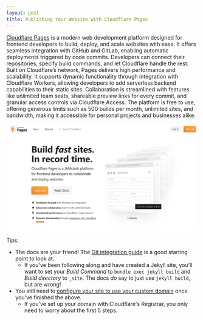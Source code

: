 ```yaml
---
layout: post
title: Publishing Your Website with Cloudflare Pages
---
```


[Cloudflare Pages](https://pages.cloudflare.com/Links) is a modern web development platform designed for 
frontend developers to build, deploy, and scale websites with ease. 
It offers seamless integration with GitHub and GitLab, enabling automatic deployments triggered by code commits. 
Developers can connect their repositories, specify build commands, and let Cloudflare handle the rest. 
Built on Cloudflare’s network, Pages delivers high performance and scalability. 
It supports dynamic functionality through integration with Cloudflare Workers, allowing developers to add serverless backend capabilities to their static sites.
Collaboration is streamlined with features like unlimited team seats, shareable preview links for every commit, 
and granular access controls via Cloudflare Access. 
The platform is free to use, offering generous limits such as 500 builds per month, 
unlimited sites, and bandwidth, making it accessible for personal projects and businesses alike.

[![img_1.png](img_1.png)](https://pages.cloudflare.com/)

Tips:
- The docs are your friend! The [Git integration guide](https://developers.cloudflare.com/pages/get-started/git-integration/) is a good starting point to look at.
  - If you've been following along and have created a Jekyll site, you'll want to set your _Build Command_ to `bundle exec jekyll build` and _Build directory_ to `_site`. The docs _do_ say to just use `jekyll build`, but are wrong!
- You still need to [configure your site to use your custom domain](https://developers.cloudflare.com/pages/configuration/custom-domains/#add-a-custom-domain) 
  once you've finished the above.
  - If you've set up your domain with Cloudflare's Registrar, you only need to worry about the first 5 steps.
